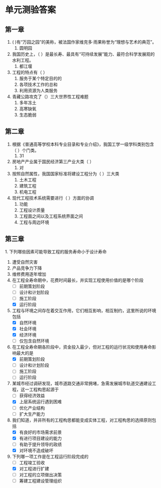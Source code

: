 # 单元测验答案

## 第一章

1. (        )有“万园之园”的美称，被法国作家维克多·雨果称誉为“理想与艺术的典范”。
   1. 圆明园
2. 我国历史上，（     ）是最长寿、最具有“可持续发展”能力、最符合科学发展观的水利工程。
   1. 都江堰
3. 工程的特点有（    ）
   1. 服务于某个特定目的的
   2. 各项技术工作的总和
   3. 利用资源为人类服务
4. 青藏公路攻克了（）三大世界性工程难题
   1. 多年冻土
   2. 高寒缺氧
   3. 生态脆弱

## 第二章

1. 根据《普通高等学校本科专业目录和专业介绍》，我国工学一级学科类别包含（   ）个门类。
   1. 31
2. 房地产产业属于国民经济第三产业大类（ ）
   1. 对
3. 按照自然属性，我国国家标准将建设工程分为（ ）三大类
   1. 土木工程
   2. 建筑工程
   3. 机电工程
4. 现代工程技术系统需要进行（ ）方面的协调
   1. 功能
   2. 工程设计质量
   3. 工程面之间以及工程系统界面之间
   4. 工程与周边环境

## 第三章

​1. 下列哪些因素可能导致工程的服务寿命小于设计寿命
   1. 遭受自然灾害
   2. 产品竞争力下降
   3. 维修费用逐年增加
2. 在工程全寿命期中，花费时间最长，并实现工程使用价值的是哪个阶段
   - [ ] 前期策划阶段
   - [ ] 设计和计划阶段
   - [ ] 施工阶段
   - [x] 运行阶段
3. 工程与环境之间存在着交互作用，它们相互影响，相互制约，这里所说的环境包括
   - [x] 自然环境
   - [x] 社会环境
   - [x] 经济环境
   - [ ] 仅包含自然环境
4. 在工程全寿命期各阶段中，资金投入最少，但对工程的运行状况和使用寿命影响最大的是
   - [x] 前期策划阶段
   - [ ] 设计和计划阶段
   - [ ] 施工阶段
   - [ ] 运行阶段
5. 某城市经过调研发现，城市道路交通非常拥堵，急需发展城市轨道交通建设工程，这一工程构思起源于
   - [ ] 获得经济效益
   - [x] 上层系统运行遇到困难
   - [ ] 优化产业结构
   - [ ] 扩大生产能力
6. 我们知道，并非所有的工程构思都能变成实体工程，对工程构思的选择原则包括
   - [x] 有良好的市场需求前景
   - [x] 有进行项目建设的能力
   - [ ] 有助于提升领导的政绩
   - [x] 对环境不造成破坏
7. 下列哪一项工作是在工程运行阶段完成的
   - [ ] 工程竣工验收
   - [x] 对工程进行扩建
   - [ ] 对工程的立项做出决策
   - [ ] 筹建工程建设管理组织